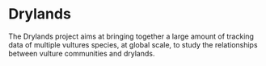 # Drylands
The Drylands project aims at bringing together a large amount of tracking data of multiple vultures species, at global scale, to study the relationships between vulture communities and drylands.
